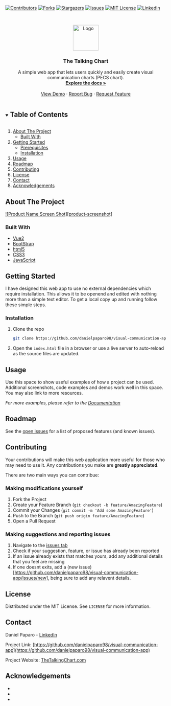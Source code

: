 <!--
*** Thanks for checking out the Best-README-Template. If you have a suggestion
*** that would make this better, please fork the repo and create a pull request
*** or simply open an issue with the tag "enhancement".
*** Thanks again! Now go create something AMAZING! :D
***
***
***
*** To avoid retyping too much info. Do a search and replace for the following:
*** danielpaparo98, visual-communication-app, twitter_handle, email, The Talking Chart,  A simple web app that lets users quickly and easily create visual communication charts (PECS chart). 
-->



<!-- PROJECT SHIELDS -->
<!--
*** I'm using markdown "reference style" links for readability.
*** Reference links are enclosed in brackets [ ] instead of parentheses ( ).
*** See the bottom of this document for the declaration of the reference variables
*** for contributors-url, forks-url, etc. This is an optional, concise syntax you may use.
*** https://www.markdownguide.org/basic-syntax/#reference-style-links
-->
[![Contributors][contributors-shield]][contributors-url]
[![Forks][forks-shield]][forks-url]
[![Stargazers][stars-shield]][stars-url]
[![Issues][issues-shield]][issues-url]
[![MIT License][license-shield]][license-url]
[![LinkedIn][linkedin-shield]][linkedin-url]



<!-- PROJECT LOGO -->
<br />
<p align="center">
  <a href="https://github.com/danielpaparo98/visual-communication-app">
    <img src="images/logo.png" alt="Logo" width="80" height="80">
  </a>

  <h3 align="center">The Talking Chart</h3>

  <p align="center">
     A simple web app that lets users quickly and easily create visual communication charts (PECS chart). 
    <br />
    <a href="https://github.com/danielpaparo98/visual-communication-app"><strong>Explore the docs »</strong></a>
    <br />
    <br />
    <a href="https://github.com/danielpaparo98/visual-communication-app">View Demo</a>
    ·
    <a href="https://github.com/danielpaparo98/visual-communication-app/issues/new/">Report Bug</a>
    ·
    <a href="https://github.com/danielpaparo98/visual-communication-app/issues/new/">Request Feature</a>
  </p>
</p>



<!-- TABLE OF CONTENTS -->
<details open="open">
  <summary><h2 style="display: inline-block">Table of Contents</h2></summary>
  <ol>
    <li>
      <a href="#about-the-project">About The Project</a>
      <ul>
        <li><a href="#built-with">Built With</a></li>
      </ul>
    </li>
    <li>
      <a href="#getting-started">Getting Started</a>
      <ul>
        <li><a href="#prerequisites">Prerequisites</a></li>
        <li><a href="#installation">Installation</a></li>
      </ul>
    </li>
    <li><a href="#usage">Usage</a></li>
    <li><a href="#roadmap">Roadmap</a></li>
    <li><a href="#contributing">Contributing</a></li>
    <li><a href="#license">License</a></li>
    <li><a href="#contact">Contact</a></li>
    <li><a href="#acknowledgements">Acknowledgements</a></li>
  </ol>
</details>



<!-- ABOUT THE PROJECT -->
## About The Project

[![Product Name Screen Shot][product-screenshot]](https://example.com)

### Built With

* [Vue2](https://vuejs.org/)
* [BootStrap](https://getbootstrap.com/)
* [html5](https://developer.mozilla.org/en-US/docs/Web/HTML)
* [CSS3](https://developer.mozilla.org/en-US/docs/Web/CSS)
* [JavaScript](https://developer.mozilla.org/en-US/docs/Web/JavaScript)

<!-- GETTING STARTED -->
## Getting Started

I have designed this web app to use no external dependencies which require installation. This allows it to be openend and edited with nothing more than a simple text editor. To get a local copy up and running follow these simple steps.

### Installation

1. Clone the repo
   ```sh
   git clone https://github.com/danielpaparo98/visual-communication-app.git
   ```
2. Open the `index.html` file in a browser or use a live server to auto-reload as the source files are updated.



<!-- USAGE EXAMPLES -->
## Usage

Use this space to show useful examples of how a project can be used. Additional screenshots, code examples and demos work well in this space. You may also link to more resources.

_For more examples, please refer to the [Documentation](https://example.com)_



<!-- ROADMAP -->
## Roadmap

See the [open issues](https://github.com/danielpaparo98/visual-communication-app/issues) for a list of proposed features (and known issues).



<!-- CONTRIBUTING -->
## Contributing

Your contributions will make this web application more useful for those who may need to use it. Any contributions you make are **greatly appreciated**.

There are two main ways you can contribue:

### Making modifications yourself

1. Fork the Project
2. Create your Feature Branch (`git checkout -b feature/AmazingFeature`)
3. Commit your Changes (`git commit -m 'Add some AmazingFeature'`)
4. Push to the Branch (`git push origin feature/AmazingFeature`)
5. Open a Pull Request

### Making suggestions and reporting issues

1. Navigate to the [issues tab](https://github.com/danielpaparo98/visual-communication-app/issues/)
2. Check if your suggestion, feature, or issue has already been reported
3. If an issue already exists that matches yours, add any additional details that you feel are missing
4. If one doesnt exits, add a (new issue)[https://github.com/danielpaparo98/visual-communication-app/issues/new], being sure to add any relavent details.

<!-- LICENSE -->
## License

Distributed under the MIT License. See `LICENSE` for more information.



<!-- CONTACT -->
## Contact

Daniel Paparo - [LinkedIn](https://www.linkedin.com/in/daniel-paparo/)

Project Link: [https://github.com/danielpaparo98/visual-communication-app](https://github.com/danielpaparo98/visual-communication-app)

Project Website: [TheTalkingChart.com](https://thetalkingchart.com)


<!-- ACKNOWLEDGEMENTS -->
## Acknowledgements

* []()
* []()
* []()





<!-- MARKDOWN LINKS & IMAGES -->
<!-- https://www.markdownguide.org/basic-syntax/#reference-style-links -->
[contributors-shield]: https://img.shields.io/github/contributors/danielpaparo98/repo.svg?style=for-the-badge
[contributors-url]: https://github.com/danielpaparo98/repo/graphs/contributors
[forks-shield]: https://img.shields.io/github/forks/danielpaparo98/repo.svg?style=for-the-badge
[forks-url]: https://github.com/danielpaparo98/repo/network/members
[stars-shield]: https://img.shields.io/github/stars/danielpaparo98/repo.svg?style=for-the-badge
[stars-url]: https://github.com/danielpaparo98/repo/stargazers
[issues-shield]: https://img.shields.io/github/issues/danielpaparo98/repo.svg?style=for-the-badge
[issues-url]: https://github.com/danielpaparo98/repo/issues
[license-shield]: https://img.shields.io/github/license/danielpaparo98/repo.svg?style=for-the-badge
[license-url]: https://github.com/danielpaparo98/repo/blob/master/LICENSE.txt
[linkedin-shield]: https://img.shields.io/badge/-LinkedIn-black.svg?style=for-the-badge&logo=linkedin&colorB=555
[linkedin-url]: https://linkedin.com/in/danielpaparo98
